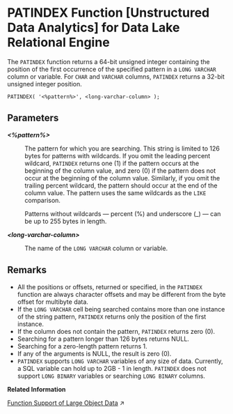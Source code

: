 <!-- loioa605493584f21015acbba296e763a2eb -->

# PATINDEX Function \[Unstructured Data Analytics\] for Data Lake Relational Engine

The `PATINDEX` function returns a 64-bit unsigned integer containing the position of the first occurrence of the specified pattern in a `LONG VARCHAR` column or variable. For `CHAR` and `VARCHAR` columns, `PATINDEX` returns a 32-bit unsigned integer position.



```
PATINDEX( '<%pattern%>', <long-varchar-column> );
```



<a name="loioa605493584f21015acbba296e763a2eb__iq_iquda_184"/>

## Parameters


<dl>
<dt><b>

*<%pattern%\>*

</b></dt>
<dd>

The pattern for which you are searching. This string is limited to 126 bytes for patterns with wildcards. If you omit the leading percent wildcard, `PATINDEX` returns one \(1\) if the pattern occurs at the beginning of the column value, and zero \(0\) if the pattern does not occur at the beginning of the column value. Similarly, if you omit the trailing percent wildcard, the pattern should occur at the end of the column value. The pattern uses the same wildcards as the `LIKE` comparison.

Patterns without wildcards — percent \(%\) and underscore \(\_\) — can be up to 255 bytes in length.



</dd><dt><b>

*<long-varchar-column\>*

</b></dt>
<dd>

The name of the `LONG VARCHAR` column or variable.



</dd>
</dl>



<a name="loioa605493584f21015acbba296e763a2eb__iq_iquda_185"/>

## Remarks

-   All the positions or offsets, returned or specified, in the `PATINDEX` function are always character offsets and may be different from the byte offset for multibyte data.
-   If the `LONG VARCHAR` cell being searched contains more than one instance of the string pattern, `PATINDEX` returns only the position of the first instance.
-   If the column does not contain the pattern, `PATINDEX` returns zero \(0\).
-   Searching for a pattern longer than 126 bytes returns NULL.
-   Searching for a zero-length pattern returns 1.
-   If any of the arguments is NULL, the result is zero \(0\).
-   `PATINDEX` supports `LONG VARCHAR` variables of any size of data. Currently, a SQL variable can hold up to 2GB - 1 in length. `PATINDEX` does not support `LONG BINARY` variables or searching `LONG BINARY` columns.

**Related Information**  


[Function Support of Large Object Data](https://help.sap.com/viewer/a8937bea84f21015a80bc776cf758d50/2024_1_QRC/en-US/a60363a384f21015a7f7bc6286516522.html "Learn about the functions that support the LONG BINARY and LONG VARCHAR data types.") :arrow_upper_right:

